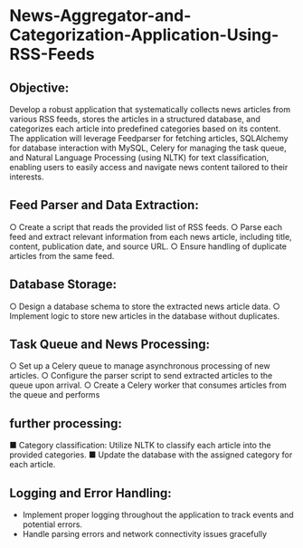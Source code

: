 # News-Aggregator-and-Categorization-Application-Using-RSS-Feeds
## Objective: 
Develop a robust application that systematically collects news articles from various RSS feeds, stores the articles in a structured database, and categorizes each 
article into predefined categories based on its content. The application will leverage Feedparser for fetching articles, SQLAlchemy for database interaction with MySQL, 
Celery for managing the task queue, and Natural Language Processing (using NLTK) for text classification, enabling users to easily access and navigate news content tailored to their interests.

## Feed Parser and Data Extraction:
○ Create a script that reads the provided list of RSS feeds.
○ Parse each feed and extract relevant information from each news article,
including title, content, publication date, and source URL.
○ Ensure handling of duplicate articles from the same feed.
## Database Storage:
○ Design a database schema to store the extracted news article data.
○ Implement logic to store new articles in the database without duplicates.
## Task Queue and News Processing:
○ Set up a Celery queue to manage asynchronous processing of new articles.
○ Configure the parser script to send extracted articles to the queue upon arrival.
○ Create a Celery worker that consumes articles from the queue and performs
## further processing:
■ Category classification: Utilize NLTK to classify each article into
the provided categories.
■ Update the database with the assigned category for each article.
## Logging and Error Handling:
* Implement proper logging throughout the application to track events and potential
errors.
* Handle parsing errors and network connectivity issues gracefully
